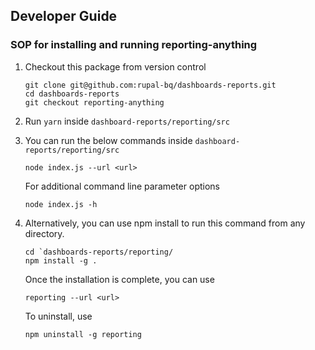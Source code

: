 ## Developer Guide



### SOP for installing and running reporting-anything

1. Checkout this package from version control
    ```
    git clone git@github.com:rupal-bq/dashboards-reports.git
    cd dashboards-reports
    git checkout reporting-anything
    ```
2. Run `yarn` inside `dashboard-reports/reporting/src`
3. You can run the below commands inside `dashboard-reports/reporting/src`
    ```
    node index.js --url <url>
    ```
    For additional command line parameter options
    ```
    node index.js -h
    ```
4. Alternatively, you can use npm install to run this command from any directory.
    ```
    cd `dashboards-reports/reporting/
    npm install -g .
    ```
    Once the installation is complete, you can use
    ```
    reporting --url <url> 
    ```

    To uninstall, use  
    ```
    npm uninstall -g reporting
    ```
    